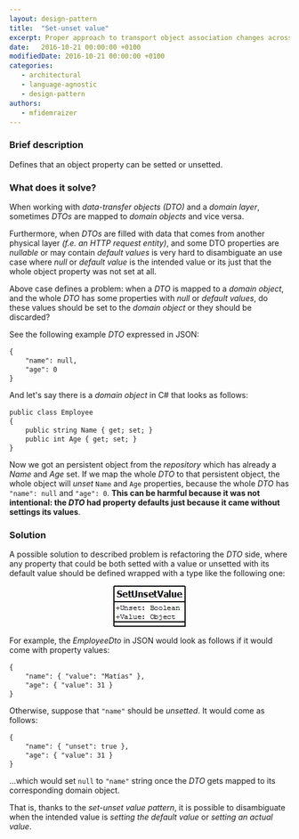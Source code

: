 ```yaml
---
layout: design-pattern
title:  "Set-unset value"
excerpt: Proper approach to transport object association changes across software boundaries.
date:   2016-10-21 00:00:00 +0100
modifiedDate: 2016-10-21 00:00:00 +0100
categories:
   - architectural
   - language-agnostic
   - design-pattern
authors: 
   - mfidemraizer
---
```


### Brief description

Defines that an object property can be setted or unsetted.

### What does it solve?

When working with *data-transfer objects (DTO)* and a *domain layer*, sometimes *DTOs* are mapped to *domain objects* and vice versa. 

Furthermore, when *DTOs* are filled with data that comes from another physical layer *(f.e. an HTTP request entity)*, and some DTO properties are *nullable* or may contain *default values* is very hard to disambiguate an use case where *null* or *default value* is the intended value or its just that the whole object property was not set at all.

Above case defines a problem: when a *DTO* is mapped to a *domain object*, and the whole *DTO* has some properties with *null* or *default values*, do these values should be set to the *domain object* or they should be discarded?

See the following example *DTO* expressed in JSON:

	{
	    "name": null,
	    "age": 0
	} 

And let's say there is a *domain object* in C# that looks as follows:

	public class Employee
	{
		public string Name { get; set; }
		public int Age { get; set; }
	}

Now we got an persistent object from the *repository* which has already a *Name* and *Age* set. If we map the whole *DTO* to that persistent object, the whole object will *unset* `Name` and `Age` properties, because the whole *DTO* has `"name": null` and `"age": 0`. **This can be harmful because it was not intentional: the *DTO* had property defaults just because it came without settings its values**.


### Solution

A possible solution to described problem is refactoring the *DTO* side, where any property that could be both setted with a value or unsetted with its default value should be defined wrapped with a type like the following one:


<img src="/img/setunsetvalue/setunsetvalue.jpg" style="display: block; margin: 0 auto; width: 131px">

For example, the *EmployeeDto* in JSON would look as follows if it would come with property values:

	{
		"name": { "value": "Matías" },
		"age": { "value": 31 }
	}

Otherwise, suppose that `"name"` should be *unsetted*. It would come as follows:

	{
		"name": { "unset": true },
		"age": { "value": 31 }
	}

...which would set `null` to `"name"` string once the *DTO* gets mapped to its corresponding domain object.

That is, thanks to the *set-unset value pattern*, it is possible to disambiguate when the intended value is *setting the default value* or *setting an actual value*.